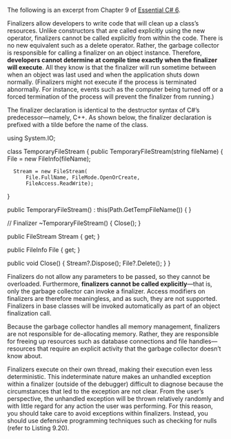
The following is an excerpt from Chapter 9 of [Essential C# 6](https://IntelliTect.com/EssentialCSharp6/).

Finalizers allow developers to write code that will clean up a class’s resources. Unlike constructors that are called explicitly using the new operator, finalizers cannot be called explicitly from within the code. There is no new equivalent such as a delete operator. Rather, the garbage collector is responsible for calling a finalizer on an object instance. Therefore, **developers cannot determine at compile time exactly when the finalizer will execute**. All they know is that the finalizer will run sometime between when an object was last used and when the application shuts down normally. (Finalizers might not execute if the process is terminated abnormally. For instance, events such as the computer being turned off or a forced termination of the process will prevent the finalizer from running.)

The finalizer declaration is identical to the destructor syntax of C#’s predecessor—namely, C++. As shown below, the finalizer declaration is prefixed with a tilde before the name of the class.

using System.IO;

class TemporaryFileStream
{
  public TemporaryFileStream(string fileName)
  {
      File = new FileInfo(fileName);

      Stream = new FileStream(
          File.FullName, FileMode.OpenOrCreate,
          FileAccess.ReadWrite);
  }

  public TemporaryFileStream()
      : this(Path.GetTempFileName()) { }

  // Finalizer
  ~TemporaryFileStream()
  {
      Close();
  }

  public FileStream Stream { get; }

  public FileInfo File { get; }

  public void Close()
  {
      Stream?.Dispose();
      File?.Delete();
  }
}

Finalizers do not allow any parameters to be passed, so they cannot be overloaded. Furthermore, **finalizers cannot be called explicitly**—that is, only the garbage collector can invoke a finalizer. Access modifiers on finalizers are therefore meaningless, and as such, they are not supported. Finalizers in base classes will be invoked automatically as part of an object finalization call.

Because the garbage collector handles all memory management, finalizers are not responsible for de-allocating memory. Rather, they are responsible for freeing up resources such as database connections and file handles—resources that require an explicit activity that the garbage collector doesn’t know about.

Finalizers execute on their own thread, making their execution even less deterministic. This indeterminate nature makes an unhandled exception within a finalizer (outside of the debugger) difficult to diagnose because the circumstances that led to the exception are not clear. From the user’s perspective, the unhandled exception will be thrown relatively randomly and with little regard for any action the user was performing. For this reason, you should take care to avoid exceptions within finalizers. Instead, you should use defensive programming techniques such as checking for nulls (refer to Listing 9.20).
